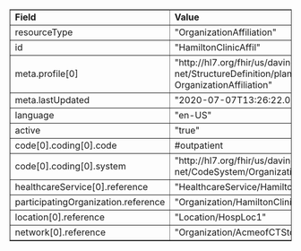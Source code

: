 <table border="1"><tr><td><b>Field</b></td><td><b>Value</b></td></tr>
<tr><td>resourceType</td><td>
"OrganizationAffiliation"
</td></tr>
<tr><td>id</td><td>
"HamiltonClinicAffil"
</td></tr>
<tr><td>meta.profile[0]</td><td>"http://hl7.org/fhir/us/davinci-pdex-plan-net/StructureDefinition/plannet-OrganizationAffiliation"</td></tr>
<tr><td>meta.lastUpdated</td><td>
"2020-07-07T13:26:22.0314215+00:00"
</td></tr>
<tr><td>language</td><td>
"en-US"
</td></tr>
<tr><td>active</td><td>
"true"
</td></tr>
<tr><td>code[0].coding[0].code</td><td>
#outpatient
</td></tr>
<tr><td>code[0].coding[0].system</td><td>
"http://hl7.org/fhir/us/davinci-pdex-plan-net/CodeSystem/OrganizationAffiliationRoleCS"
</td></tr>
<tr><td>healthcareService[0].reference</td><td>
"HealthcareService/HamiltonClinicServices"
</td></tr>
<tr><td>participatingOrganization.reference</td><td>
"Organization/HamiltonClinic"
</td></tr>
<tr><td>location[0].reference</td><td>
"Location/HospLoc1"
</td></tr>
<tr><td>network[0].reference</td><td>
"Organization/AcmeofCTStdNet"
</td></tr>
</table>

